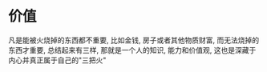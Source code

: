﻿# 价值

凡是能被火烧掉的东西都不重要, 比如金钱, 房子或者其他物质财富, 而无法烧掉的东西才重要, 总结起来有三样, 那就是一个人的知识, 能力和价值观, 这也是深藏于内心并真正属于自己的"三把火"

